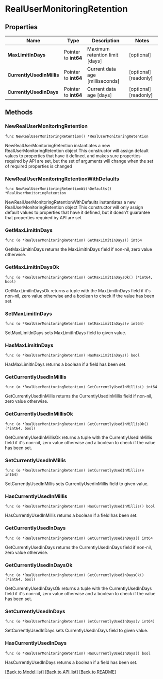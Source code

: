 # RealUserMonitoringRetention

## Properties

Name | Type | Description | Notes
------------ | ------------- | ------------- | -------------
**MaxLimitInDays** | Pointer to **int64** | Maximum retention limit [days] | [optional] 
**CurrentlyUsedInMillis** | Pointer to **int64** | Current data age [milliseconds] | [optional] [readonly] 
**CurrentlyUsedInDays** | Pointer to **int64** | Current data age [days] | [optional] [readonly] 

## Methods

### NewRealUserMonitoringRetention

`func NewRealUserMonitoringRetention() *RealUserMonitoringRetention`

NewRealUserMonitoringRetention instantiates a new RealUserMonitoringRetention object
This constructor will assign default values to properties that have it defined,
and makes sure properties required by API are set, but the set of arguments
will change when the set of required properties is changed

### NewRealUserMonitoringRetentionWithDefaults

`func NewRealUserMonitoringRetentionWithDefaults() *RealUserMonitoringRetention`

NewRealUserMonitoringRetentionWithDefaults instantiates a new RealUserMonitoringRetention object
This constructor will only assign default values to properties that have it defined,
but it doesn't guarantee that properties required by API are set

### GetMaxLimitInDays

`func (o *RealUserMonitoringRetention) GetMaxLimitInDays() int64`

GetMaxLimitInDays returns the MaxLimitInDays field if non-nil, zero value otherwise.

### GetMaxLimitInDaysOk

`func (o *RealUserMonitoringRetention) GetMaxLimitInDaysOk() (*int64, bool)`

GetMaxLimitInDaysOk returns a tuple with the MaxLimitInDays field if it's non-nil, zero value otherwise
and a boolean to check if the value has been set.

### SetMaxLimitInDays

`func (o *RealUserMonitoringRetention) SetMaxLimitInDays(v int64)`

SetMaxLimitInDays sets MaxLimitInDays field to given value.

### HasMaxLimitInDays

`func (o *RealUserMonitoringRetention) HasMaxLimitInDays() bool`

HasMaxLimitInDays returns a boolean if a field has been set.

### GetCurrentlyUsedInMillis

`func (o *RealUserMonitoringRetention) GetCurrentlyUsedInMillis() int64`

GetCurrentlyUsedInMillis returns the CurrentlyUsedInMillis field if non-nil, zero value otherwise.

### GetCurrentlyUsedInMillisOk

`func (o *RealUserMonitoringRetention) GetCurrentlyUsedInMillisOk() (*int64, bool)`

GetCurrentlyUsedInMillisOk returns a tuple with the CurrentlyUsedInMillis field if it's non-nil, zero value otherwise
and a boolean to check if the value has been set.

### SetCurrentlyUsedInMillis

`func (o *RealUserMonitoringRetention) SetCurrentlyUsedInMillis(v int64)`

SetCurrentlyUsedInMillis sets CurrentlyUsedInMillis field to given value.

### HasCurrentlyUsedInMillis

`func (o *RealUserMonitoringRetention) HasCurrentlyUsedInMillis() bool`

HasCurrentlyUsedInMillis returns a boolean if a field has been set.

### GetCurrentlyUsedInDays

`func (o *RealUserMonitoringRetention) GetCurrentlyUsedInDays() int64`

GetCurrentlyUsedInDays returns the CurrentlyUsedInDays field if non-nil, zero value otherwise.

### GetCurrentlyUsedInDaysOk

`func (o *RealUserMonitoringRetention) GetCurrentlyUsedInDaysOk() (*int64, bool)`

GetCurrentlyUsedInDaysOk returns a tuple with the CurrentlyUsedInDays field if it's non-nil, zero value otherwise
and a boolean to check if the value has been set.

### SetCurrentlyUsedInDays

`func (o *RealUserMonitoringRetention) SetCurrentlyUsedInDays(v int64)`

SetCurrentlyUsedInDays sets CurrentlyUsedInDays field to given value.

### HasCurrentlyUsedInDays

`func (o *RealUserMonitoringRetention) HasCurrentlyUsedInDays() bool`

HasCurrentlyUsedInDays returns a boolean if a field has been set.


[[Back to Model list]](../README.md#documentation-for-models) [[Back to API list]](../README.md#documentation-for-api-endpoints) [[Back to README]](../README.md)


